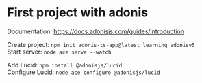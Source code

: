 # First project with adonis

Documentation: https://docs.adonisjs.com/guides/introduction

Create project: `npm init adonis-ts-app@latest learning_adonisv5`  
Start server: `node ace serve --watch`

Add Lucid: `npm install @adonisjs/lucid`  
Configure Lucid: `node ace configure @adonisjs/lucid`
